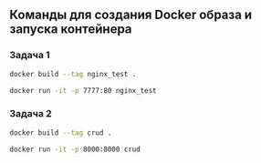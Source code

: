 ## Команды для создания Docker образа и запуска контейнера

### Задача 1

```bash
docker build --tag nginx_test .

docker run -it -p 7777:80 nginx_test
```

### Задача 2

```bash
docker build --tag crud .

docker run -it -p 8000:8000 crud
```

